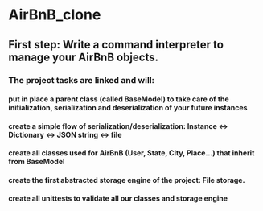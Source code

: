 # AirBnB_clone

## First step: Write a command interpreter to manage your AirBnB objects.

### The project tasks are linked and will:

####    put in place a parent class (called BaseModel) to take care of the initialization, serialization and deserialization of your future instances
####    create a simple flow of serialization/deserialization: Instance <-> Dictionary <-> JSON string <-> file
####    create all classes used for AirBnB (User, State, City, Place…) that inherit from BaseModel
####    create the first abstracted storage engine of the project: File storage.
####    create all unittests to validate all our classes and storage engine

